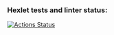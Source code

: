 ### Hexlet tests and linter status:
[![Actions Status](https://github.com/korchel/layout-designer-project-56/actions/workflows/hexlet-check.yml/badge.svg)](https://github.com/korchel/layout-designer-project-56/actions)